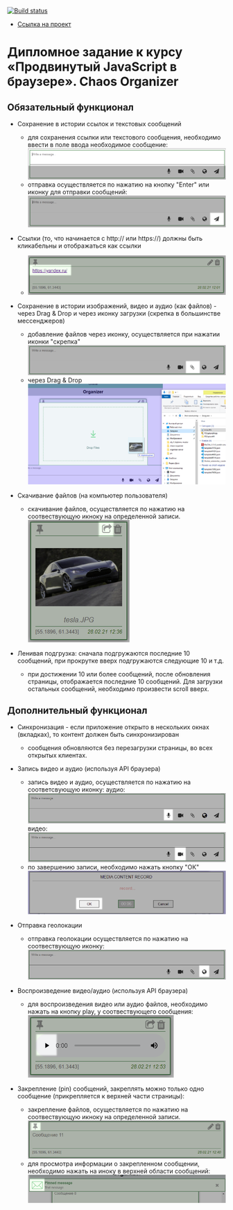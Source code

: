 [![Build status](https://ci.appveyor.com/api/projects/status/70i81xfpshvbwh4g?svg=true)](https://ci.appveyor.com/project/teejay74/chaos-organizer)

+ [Ссылка на проект](https://teejay74.github.io/chaos-organizer/)

# Дипломное задание к курсу «Продвинутый JavaScript в браузере». Chaos Organizer 
## Обязательный функционал
* Сохранение в истории ссылок и текстовых сообщений
	- для сохранения ссылки или текстового сообщения, необходимо ввести в поле ввода необходимое сообщение:
		<img src="./pic/textTask.png" />
	- отправка осуществляется по нажатию на кнопку "Enter" или иконку для отправки сообщений:
		<img src="./pic/iconSend.png" />
	
* Ссылки (то, что начинается с http:// или https://) должны быть кликабельны и отображаться как ссылки
	- <img src="./pic/activeLink.png" /> 

* Сохранение в истории изображений, видео и аудио (как файлов) - через Drag & Drop и через иконку загрузки (скрепка в большинстве мессенджеров)
	- добавление файлов через иконку, осуществляется при нажатии иконки "скрепка"
		<img src="./pic/clip.png" /> 
	- через Drag & Drop 
		<img src="./pic/dad.png" /> 

* Скачивание файлов (на компьютер пользователя)
	- скачивание файлов, осуществляется по нажатию на соотвествующую икноку на определенной записи.
		<img src="./pic/download.png" /> 

* Ленивая подгрузка: сначала подгружаются последние 10 сообщений, при прокрутке вверх подгружаются следующие 10 и т.д.
	- при достижении 10 или более сообщений, после обновления страницы, отображается последние 10 сообщений. Для загрузки остальных сообщений, необходимо произвести scroll вверх.

## Дополнительный функционал 
* Синхронизация - если приложение открыто в нескольких окнах (вкладках), то контент должен быть синхронизирован
	- сообщения обновляются без перезагрузки страницы, во всех открытых клиентах. 

* Запись видео и аудио (используя API браузера)
	- запись видео и аудио, осуществляется по нажатию на соответсвующую иконку:
		аудио:
		<img src="./pic/audio_record.png" /> 
		видео:
		<img src="./pic/video_record.png" /> 
	- по завершению записи, необходимо нажать кнопку "ОК"
		<img src="./pic/record.png" /> 

* Отправка геолокации
	- отправка геолокации осуществляется по нажатию на соотвествующую иконку:
		<img src="./pic/geo.png" /> 

* Воспроизведение видео/аудио (используя API браузера)
	- для воспроизведения видео или аудио файлов, необходимо нажать на кнопку play, у соотвествующего сообщения:
		<img src="./pic/play.png" /> 

* Закрепление (pin) сообщений, закреплять можно только одно сообщение (прикрепляется к верхней части страницы):
	- закрепление файлов, осуществляется по нажатию на соотвествующую икноку на определенной записи.
		<img src="./pic/pin.png" /> 
	- для просмотра информации о закрепленном сообщении, необходимо нажать на иноку в верхней области сообщений:
		<img src="./pic/pin_info.png" /> 
